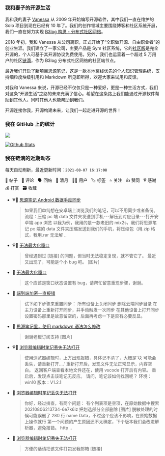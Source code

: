 ### 我和妻子的开源生活

我和我的妻子 [Vanessa](https://github.com/Vanessa219) 从 2009 年开始编写开源软件，其中我们一直在维护的 Solo 项目到现在已经有 10 年了。我们的创作领域主要围绕博客和社区系统开展，我们一直在努力实现 [B3log 构思 - 分布式社区网络](https://ld246.com/article/1546941897596)。

2018 年初，我和 Vanessa 从公司离职，正式开始了“全职做开源、自由职业者”的创业生涯。我们建立了一家公司，主要产品是 Sym 社区系统，它的[社区版](https://github.com/88250/symphony)是完全开源的，个人可基于其开源协议免费使用。另外，我们也运营着一个超过 5 万用户的社区[链滴](https://ld246.com)，作为 B3log 分布式社区网络的社区端节点。

最近我们开启了新项目[思源笔记](https://github.com/siyuan-note/siyuan)，这是一款本地离线优先的个人知识管理系统，支持细粒度块级引用和 Markdown 所见即所得，欢迎大家来试用和反馈。

对我和 Vanessa 来说，开源已经不仅仅只是一种爱好，更是一种生活方式，我们对这条“开源生活”之路的未来充满了信心。希望在这条路上我们能通过开源软件帮助到其他人，同时其他人也能帮助到我们。

开源连接你我，开源构建未来，让我们一起走进开源的世界！

### 我在 GitHub 上的统计

<a title="Hits" target="_blank" href="https://github.com/88250/88250"><img src="https://hits.b3log.org/88250/88250.svg"></a>

[![Github Stats](https://github-readme-stats.vercel.app/api?username=88250&theme=tokyonight&show_icons=true)](https://github.com/88250)

<!--events start -->

### 我在链滴的近期动态

每天自动刷新，最近更新时间：`2021-08-07 16:17:08`

📝 帖子 &nbsp; 💬 评论 &nbsp; 🗣 回帖 &nbsp; 🌙 清月 &nbsp; 👨‍💻 用户 &nbsp; 🏷️ 标签 &nbsp; ⭐️ 关注 &nbsp; 👍 赞同 &nbsp; 💗 感谢 &nbsp; 💰 打赏 &nbsp; 🗃 收藏

* 💗📝 [思源笔记 Android 数据手动同步](https://ld246.com/article/1628245245781)

  > 如果我们单纯想在安卓端上浏览我们的笔记，可以不用同步或者备份。 流程：压缩 pc 端 data 文件夹发送到手机---解压到对应目录---打开安卓端 app 浏览 以我为例，我用的是一款老旧的 mix2s，我们将思源笔记 pc 端的 data 文件夹压缩发送到我们的手机，将压缩包（用.zip 格式，我用.rar 无法解 ..
* 💗📝 [无法最大化窗口](https://ld246.com/article/1628304434193)

  > 曾经遇到过 [链接] 的问题，但当时无法稳定复现，就不管它了。 最近又出现了，可能是个小 bug 吧。 [图片]
* 💬 [无法最大化窗口](https://ld246.com/article/1628304434193/comment/1628307921006#comments)

  > 这个应该是窗口状态设置有 bug，请帮忙留意重现步骤，谢谢。
* 💬 [端到端加密一直报错](https://ld246.com/article/1628305658612/comment/1628307743806#comments)

  > 试下如下步骤来重置同步： 所有设备上关闭同步 删除云端同步目录 在主力设备上重新打开同步，并手动触发一次同步 在其他设备上打开同步 设置密码那里是故意留空的，后面再考虑一下是否有必要反显。
* 💬 [思源笔记里，使用 markdown 语法怎么修改](https://ld246.com/article/1627789489498/comment/1628307501800#comments)

  > 谢谢老板订阅支持 [图片]
* 💗📝 [浏览器编辑时笔记丢失无法打开](https://ld246.com/article/1628261490258)

  > 使用浏览器编辑时，上方出现报错，具体记不清了，大概是'块 可能会丢失，请重新打开....' 重新打开后，发现文件无法正常显示，内容空白。 返回客户端查看本地文件还在，使用 vscode 打开后有内容。 重启后，发现点击该笔记无反应。 请问，笔记该如何找回呢？ 环境：win10 版本：V1.2.1
* 💬 [浏览器编辑时笔记丢失无法打开](https://ld246.com/article/1628261490258/comment/1628298784158#comments)

  > 你好，经过排查，有两个问题： 有个列表项是空项，在原始数据中搜索 20210806213734-6e7k6iz 把划选部分全部删除 [图片] 脱敏处理的时候可能误删了 280 行 name Data，不过这个应该不影响，在原始数据上操作就行 第一个问题的产生原因还不太确定，下个版本我们会改进解析器，避免报错。 http ..
* 💬 [浏览器编辑时笔记丢失无法打开](https://ld246.com/article/1628261490258/comment/1628263778800#comments)

  > 方便的话请把该文件打包发我邮箱 [链接]


<!--events end -->
